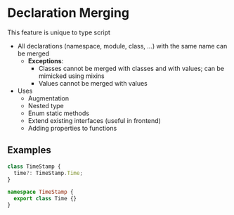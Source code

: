 # Declaration Merging

This feature is unique to type script

- All declarations (namespace, module, class, ...) with the same name can be
  merged
  - **Exceptions**:
    - Classes cannot be merged with classes and with values; can be mimicked
      using mixins
    - Values cannot be merged with values
- Uses
  - Augmentation
  - Nested type
  - Enum static methods
  - Extend existing interfaces (useful in frontend)
  - Adding properties to functions

## Examples

```ts
class TimeStamp {
  time?: TimeStamp.Time;
}

namespace TimeStamp {
  export class Time {}
}
```
